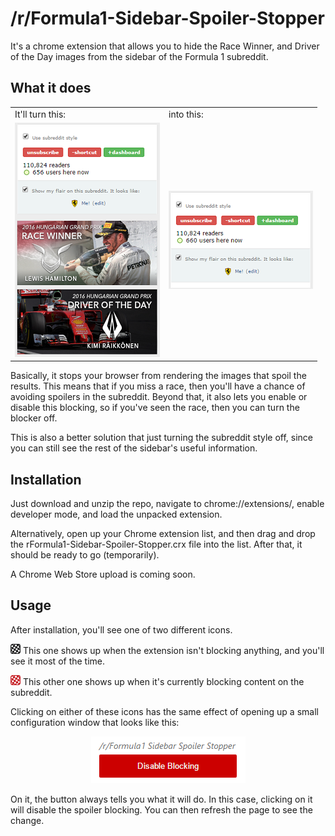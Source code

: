 # /r/Formula1-Sidebar-Spoiler-Stopper
It's a chrome extension that allows you to hide the Race Winner, and Driver of the Day images from the sidebar of the Formula 1 subreddit.

## What it does
<table border="0">
  <tr>
    <td>It'll turn this:</td>
    <td>into this:</td>
  </tr>
  <tr>
    <td><img src="https://raw.githubusercontent.com/naschorr/rFormula1-Sidebar-Spoiler-Stopper/master/resources/blocking_disabled_example.png" style="height:50%;"></td>
    <td><img src="https://raw.githubusercontent.com/naschorr/rFormula1-Sidebar-Spoiler-Stopper/master/resources/blocking_enabled_example.png" style="height:50%;"></td>
  </tr>
</table>

Basically, it stops your browser from rendering the images that spoil the results. This means that if you miss a race, then you'll have a chance of avoiding spoilers in the subreddit. Beyond that, it also lets you enable or disable this blocking, so if you've seen the race, then you can turn the blocker off.

This is also a better solution that just turning the subreddit style off, since you can still see the rest of the sidebar's useful information.

## Installation
Just download and unzip the repo, navigate to chrome://extensions/, enable developer mode, and load the unpacked extension.

Alternatively, open up your Chrome extension list, and then drag and drop the rFormula1-Sidebar-Spoiler-Stopper.crx file into the list. After that, it should be ready to go (temporarily).

A Chrome Web Store upload is coming soon.

## Usage
After installation, you'll see one of two different icons.

![no blocking][browser_action icon no block] This one shows up when the extension isn't blocking anything, and you'll see it most of the time.

![blocking][browser_action icon block] This other one shows up when it's currently blocking content on the subreddit.

Clicking on either of these icons has the same effect of opening up a small configuration window that looks like this:

<p align="center"><img src="https://raw.githubusercontent.com/naschorr/rFormula1-Sidebar-Spoiler-Stopper/master/resources/blocking_enabled_popup.png"></p>

On it, the button always tells you what it will do. In this case, clicking on it will disable the spoiler blocking.  You can then refresh the page to see the change.

[browser_action icon no block]: https://raw.githubusercontent.com/naschorr/rFormula1-Sidebar-Spoiler-Stopper/master/resources/icon_noblock_16.png
[browser_action icon block]: https://raw.githubusercontent.com/naschorr/rFormula1-Sidebar-Spoiler-Stopper/master/resources/icon_block_16.png
